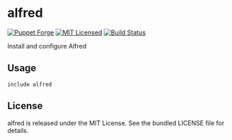 alfred
==============

[![Puppet Forge](https://img.shields.io/puppetforge/v/halyard/alfred.svg)](https://forge.puppetlabs.com/halyard/alfred)
[![MIT Licensed](https://img.shields.io/badge/license-MIT-green.svg)](https://tldrlegal.com/license/mit-license)
[![Build Status](https://img.shields.io/circleci/project/halyard/puppet-alfred/master.svg)](https://circleci.com/gh/halyard/puppet-alfred)

Install and configure Alfred

## Usage

```puppet
include alfred
```

## License

alfred is released under the MIT License. See the bundled LICENSE file for details.

